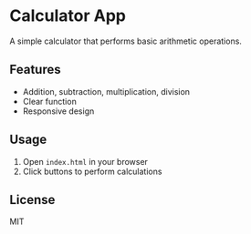 # Calculator App

A simple calculator that performs basic arithmetic operations.

## Features
- Addition, subtraction, multiplication, division
- Clear function
- Responsive design

## Usage
1. Open `index.html` in your browser
2. Click buttons to perform calculations

## License
MIT
